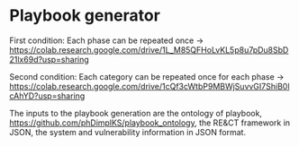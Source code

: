 # Playbook generator

First condition: Each phase can be repeated once -> https://colab.research.google.com/drive/1L_M85QFHoLvKL5p8u7pDu8SbD21lx69d?usp=sharing

Second condition: Each category can be repeated once for each phase -> https://colab.research.google.com/drive/1cQf3cWtbP9MBWjSuvvGI7ShiB0lcAhYD?usp=sharing

The inputs to the playbook generation are the ontology of playbook, https://github.com/phDimplKS/playbook_ontology, the RE&CT framework in JSON, the system and vulnerability information in JSON format.
